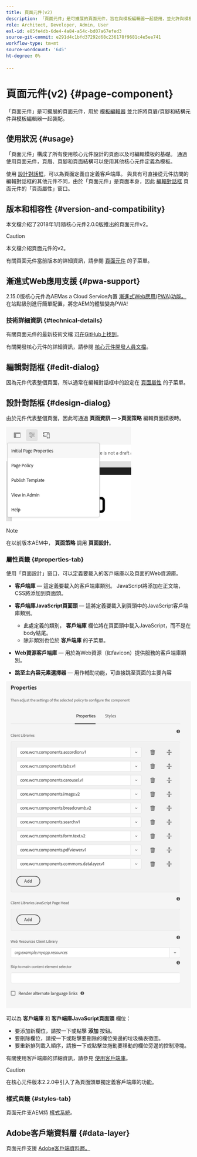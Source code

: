 ```yaml
---
title: 頁面元件(v2)
description: 「頁面元件」是可擴展的頁面元件，旨在與模板編輯器一起使用，並允許與模板編輯器一起裝配頁眉/頁腳和結構元件。
role: Architect, Developer, Admin, User
exl-id: e85fe4db-6de4-4a84-a54c-bd07a67efed3
source-git-commit: e291d4c1bfd37292d68c236178f9681c4e5ee741
workflow-type: tm+mt
source-wordcount: '645'
ht-degree: 0%

---
```


# 頁面元件(v2) {#page-component}

「頁面元件」是可擴展的頁面元件，用於 [模板編輯器](https://experienceleague.adobe.com/docs/experience-manager-cloud-service/sites/authoring/features/templates.html) 並允許將頁眉/頁腳和結構元件與模板編輯器一起裝配。

## 使用狀況 {#usage}

「頁面元件」構成了所有使用核心元件設計的頁面以及可編輯模板的基礎。 通過使用頁面元件，頁眉、頁腳和頁面結構可以使用其他核心元件定義為模板。

使用 [設計對話框](#design-dialog)，可以為頁面定義自定義客戶端庫。 與具有可直接從元件訪問的編輯對話框的其他元件不同，由於「頁面元件」是頁面本身，因此 [編輯對話框](#edit-dialog) 頁面元件的「頁面屬性」窗口。

## 版本和相容性 {#version-and-compatibility}

本文檔介紹了2018年1月隨核心元件2.0.0版推出的頁面元件v2。

>[!CAUTION]
>
>本文檔介紹頁面元件的v2。
>
>有關頁面元件當前版本的詳細資訊，請參閱 [頁面元件](/help/components/page.md) 的子菜單。

## 漸進式Web應用支援 {#pwa-support}

2.15.0版核心元件為AEMas a Cloud Service內置 [漸進式Web應用(PWA)功能。](https://experienceleague.adobe.com/docs/experience-manager-cloud-service/sites/authoring/features/enable-pwa.html) 在站點級別進行簡單配置，將您AEM的體驗變為PWA!

### 技術詳細資訊 {#technical-details}

有關頁面元件的最新技術文檔 [可在GitHub上找到](https://adobe.com/go/aem_cmp_tech_page_v2)。

有關開發核心元件的詳細資訊，請參閱 [核心元件開發人員文檔](/help/developing/overview.md)。

## 編輯對話框 {#edit-dialog}

因為元件代表整個頁面，所以通常在編輯對話框中的設定在 [頁面屬性](https://experienceleague.adobe.com/docs/experience-manager-cloud-service/sites/authoring/fundamentals/page-properties.html) 的子菜單。

## 設計對話框 {#design-dialog}

由於元件代表整個頁面，因此可通過 **頁面資訊 — >頁面策略** 編輯頁面模板時。

![頁面原則](/help/assets/page-policy.png)

>[!NOTE]
>
>在以前版本AEM中， **頁面策略** 調用 **頁面設計**。

### 屬性頁籤 {#properties-tab}

使用「頁面設計」窗口，可以定義要載入的客戶端庫以及頁面的Web資源庫。

* **客戶端庫**  — 這定義要載入的客戶端庫類別。 JavaScript將添加在正文端，CSS將添加到頁面頭。
* **客戶端庫JavaScript頁面頭**  — 這將定義要載入到頁頭中的JavaScript客戶端庫類別。
   * 此處定義的類別， **客戶端庫** 欄位將在頁面頭中載入JavaScript，而不是在body結尾。
   * 除非類別也位於 **客戶端庫** 的子菜單。

* **Web資源客戶端庫**  — 用於為Web資源（如favicon）提供服務的客戶端庫類別。

* **跳至主內容元素選擇器**  — 用作輔助功能，可直接跳至頁面的主要內容

![「頁面元件設計」對話框](/help/assets/page-design.png)

可以為 **客戶端庫** 和 **客戶端庫JavaScript頁面頭** 欄位：

* 要添加新欄位，請按一下或點擊 **添加** 按鈕。
* 要刪除欄位，請按一下或點擊要刪除的欄位旁邊的垃圾桶表徵圖。
* 要重新排列載入順序，請按一下或點擊並拖動要移動的欄位旁邊的控制滑塊。

有關使用客戶端庫的詳細資訊，請參見 [使用客戶端庫](https://helpx.adobe.com/experience-manager/6-5/sites/developing/using/clientlibs.html)。

>[!CAUTION]
>
>在核心元件版本2.2.0中引入了為頁面頭單獨定義客戶端庫的功能。

### 樣式頁籤 {#styles-tab}

頁面元件支AEM持 [樣式系統](/help/get-started/authoring.md#component-styling)。

## Adobe客戶端資料層 {#data-layer}

頁面元件支援 [Adobe客戶端資料層。](/help/developing/data-layer/overview.md)
